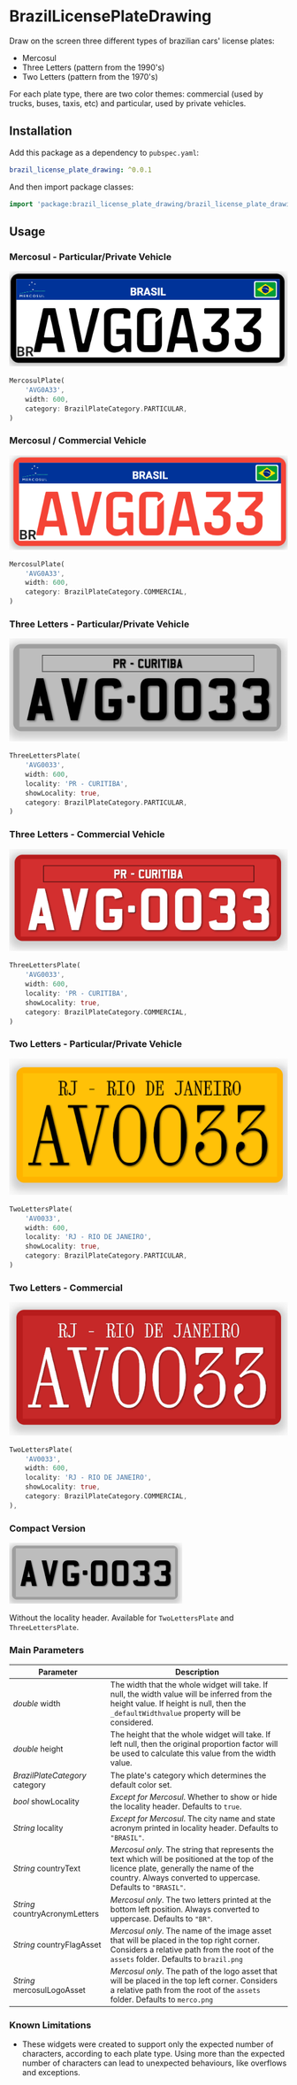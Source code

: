 # BrazilLicensePlateDrawing

Draw on the screen three different types of brazilian cars' license plates:

* Mercosul
* Three Letters (pattern from the 1990's)
* Two Letters (pattern from the 1970's)

For each plate type, there are two color themes: commercial (used by trucks, buses, taxis, etc) and particular, used by private vehicles.

## Installation

Add this package as a dependency to ``pubspec.yaml``:
```yaml
brazil_license_plate_drawing: ^0.0.1
```

And then import package classes:
```dart
import 'package:brazil_license_plate_drawing/brazil_license_plate_drawing.dart';
```

## Usage

### Mercosul - Particular/Private Vehicle
![Brazil Mercosul Particular License Plate](/resources/docs/images/mercosul-particular.png)
```dart
MercosulPlate(
    'AVG0A33',
    width: 600,
    category: BrazilPlateCategory.PARTICULAR,
)
```

### Mercosul / Commercial Vehicle
![Brazil Mercosul Commercial License Plate](/resources/docs/images/mercosul-commercial.png)
```dart
MercosulPlate(
    'AVG0A33',
    width: 600,
    category: BrazilPlateCategory.COMMERCIAL,
)
```

### Three Letters - Particular/Private Vehicle
![Brazil Three Letters Particular License Plate](/resources/docs/images/3l-particular.png)
```dart
ThreeLettersPlate(
    'AVG0033',
    width: 600,
    locality: 'PR - CURITIBA',
    showLocality: true,
    category: BrazilPlateCategory.PARTICULAR,
)
```

### Three Letters - Commercial Vehicle
![Brazil Three Letters Commercial License Plate](/resources/docs/images/3l-commercial.png)
```dart
ThreeLettersPlate(
    'AVG0033',
    width: 600,
    locality: 'PR - CURITIBA',
    showLocality: true,
    category: BrazilPlateCategory.COMMERCIAL,
)
```

### Two Letters - Particular/Private Vehicle
![Brazil Two Letters Particular License Plate](/resources/docs/images/2l-particular.png)
```dart
TwoLettersPlate(
    'AV0033',
    width: 600,
    locality: 'RJ - RIO DE JANEIRO',
    showLocality: true,
    category: BrazilPlateCategory.PARTICULAR,
)
```

### Two Letters - Commercial
![Brazil Two Letters Commercial License Plate](/resources/docs/images/2l-commercial.png)
```dart
TwoLettersPlate(
    'AV0033',
    width: 600,
    locality: 'RJ - RIO DE JANEIRO',
    showLocality: true,
    category: BrazilPlateCategory.COMMERCIAL,
),
```

### Compact Version
![Brazil Three Letters Particular License Plate](/resources/docs/images/3l-compact.png)

Without the locality header. Available for ```TwoLettersPlate``` and ```ThreeLettersPlate```.

### Main Parameters
Parameter | Description
---|---
*double* width| The width that the whole widget will take. If null, the width value will be inferred from the height value. If height is null, then the ``_defaultWidthvalue`` property will be considered.
*double* height|The height that the whole widget will take. If left null, then the original proportion factor will be used to calculate this value from the width value.
*BrazilPlateCategory* category|The plate's category which determines the default color set.
*bool* showLocality| *Except for Mercosul*. Whether to show or hide the locality header. Defaults to ```true```.
*String* locality| *Except for Mercosul*. The city name and state acronym printed in locality header. Defaults to ```"BRASIL"```.
*String* countryText|*Mercosul only*.  The string that represents the text which will be positioned at the top of the licence plate, generally the name of the country.    Always converted to uppercase. Defaults to ```"BRASIL"```.
*String* countryAcronymLetters| *Mercosul only*. The two letters printed at the bottom left position. Always converted to uppercase. Defaults to ```"BR"```.
*String* countryFlagAsset| *Mercosul only*. The name of the image asset that will be placed in the top right corner. Considers a relative path from the root of the `assets` folder. Defaults to `brazil.png`
*String* mercosulLogoAsset| *Mercosul only*. The path of the logo asset that will be placed in the top left corner. Considers a relative path from the root of the `assets` folder. Defaults to `merco.png`

### Known Limitations
* These widgets were created to support only the expected number of characters, according to each plate type. Using more than the expected number of characters can lead to unexpected behaviours, like overflows and exceptions.